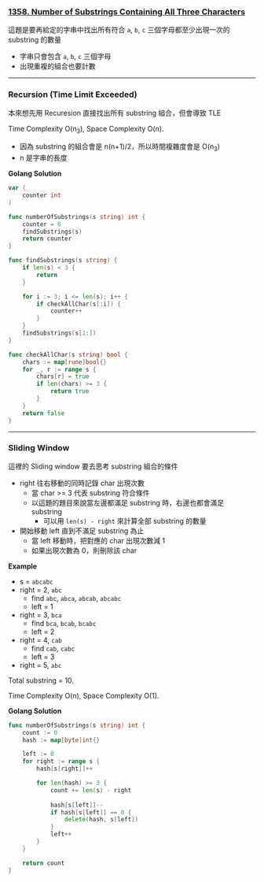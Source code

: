 ### [1358. Number of Substrings Containing All Three Characters]

[1358. Number of Substrings Containing All Three Characters]: https://leetcode.com/problems/number-of-substrings-containing-all-three-characters/

這題是要再給定的字串中找出所有符合 `a`, `b`, `c` 三個字母都至少出現一次的 substring 的數量
-   字串只會包含 `a`, `b`, `c` 三個字母
-   出現重複的組合也要計數

---

### Recursion (Time Limit Exceeded)

本來想先用 Recuresion 直接找出所有 substring 組合，但會導致 TLE

Time Complexity O(n<sub>3</sub>), Space Complexity O(n).
-   因為 substring 的組合會是 n(n+1)/2，所以時間複雜度會是 O(n<sub>3</sub>)
-   n 是字串的長度

**Golang Solution**
```go
var (
    counter int
)

func numberOfSubstrings(s string) int {
    counter = 0
    findSubstrings(s)
	return counter
}

func findSubstrings(s string) {
	if len(s) < 3 {
		return
	}

	for i := 3; i <= len(s); i++ {
        if checkAllChar(s[:i]) {
            counter++
        }
	}
	findSubstrings(s[1:])
}

func checkAllChar(s string) bool {
    chars := map[rune]bool{}
    for _, r := range s {
        chars[r] = true
        if len(chars) >= 3 {
            return true
        }
    }
    return false
}
```

---

### Sliding Window

這裡的 Sliding window 要去思考 substring 組合的條件

-   right 往右移動的同時記錄 char 出現次數
    -   當 char >= 3 代表 substring 符合條件
    -   以這題的題目來說當左邊都滿足 substring 時，右邊也都會滿足 substring 
        -   可以用 `len(s) - right` 來計算全部 substring 的數量
-   開始移動 left 直到不滿足 substring 為止
    -   當 left 移動時，把對應的 char 出現次數減 1
    -   如果出現次數為 0，則刪除該 char

**Example**

-   s = `abcabc`
-   right = 2, `abc`
    -   find `abc`, `abca`, `abcab`, `abcabc`
    -   left = 1
-   right = 3, `bca`
    -   find `bca`, `bcab`, `bcabc`
    -   left = 2
-   right = 4, `cab`
    -   find `cab`, `cabc`
    -   left = 3
-   right = 5, `abc`

Total substring = 10.

Time Complexity O(n), Space Complexity O(1).

**Golang Solution**
```go
func numberOfSubstrings(s string) int {
	count := 0
	hash := map[byte]int{}

    left := 0
    for right := range s {
        hash[s[right]]++

        for len(hash) >= 3 {
            count += len(s) - right
            
            hash[s[left]]--
            if hash[s[left]] == 0 {
                delete(hash, s[left])
            }
            left++
        }
    }

	return count
}
```